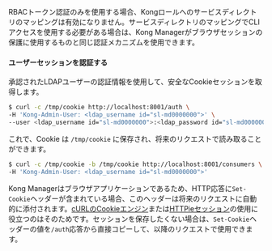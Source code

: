 RBACトークン認証のみを使用する場合、Kongロールへのサービスディレクトリのマッピングは有効になりません。サービスディレクトリのマッピングでCLIアクセスを使用する必要がある場合は、Kong Managerがブラウザセッションの保護に使用するものと同じ認証メカニズムを使用できます。

#### ユーザーセッションを認証する

承認されたLDAPユーザーの認証情報を使用して、安全なCookieセッションを取得します。

```sh
$ curl -c /tmp/cookie http://localhost:8001/auth \
-H 'Kong-Admin-User: <ldap_username id="sl-md0000000">' \
--user <ldap_username id="sl-md0000000">:<ldap_password id="sl-md0000000">
```

これで、Cookie は `/tmp/cookie` に保存され、将来のリクエストで読み取ることができます。

```sh
$ curl -c /tmp/cookie -b /tmp/cookie http://localhost:8001/consumers \
-H 'Kong-Admin-User: <ldap_username id="sl-md0000000">'
```

Kong Managerはブラウザアプリケーションであるため、HTTP応答に`Set-Cookie`ヘッダーが含まれている場合、このヘッダーは将来のリクエストに自動的に添付されます。[cURLのCookieエンジン](https://ec.haxx.se/http/cookies/index.html)または[HTTPieセッション](https://httpie.org/docs/0.9.7#sessions)の使用に役立つのはそのためです。セッションを保存したくない場合は、`Set-Cookie`ヘッダーの値を`/auth`応答から直接コピーして、以降のリクエストで使用できます。

